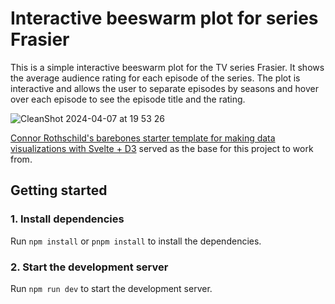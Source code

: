 # Interactive beeswarm plot for series Frasier

This is a simple interactive beeswarm plot for the TV series Frasier. It shows the average audience rating for each episode of the series. The plot is interactive and allows the user to separate episodes by seasons and hover over each episode to see the episode title and the rating.

![CleanShot 2024-04-07 at 19 53 26](https://github.com/allanwheeler/imdb-interactive-beeswarm/assets/54455196/e75ea178-a6df-474a-87a1-ce6dd30db0d0)

[Connor Rothschild's  barebones starter template for making data visualizations with Svelte + D3](https://github.com/allanwheeler/svelte-visualization-template) served as the base for this project to work from. 

## Getting started

### 1. Install dependencies

Run `npm install` or `pnpm install` to install the dependencies.

### 2. Start the development server

Run `npm run dev` to start the development server.

